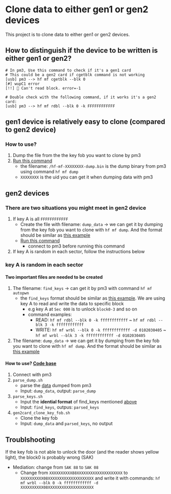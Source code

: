 # Clone data to either gen1 or gen2 devices 
This project is to clone data to either gen1 or gen2 devices.
## How to distinguish if the device to be written is either gen1 or gen2?
```
# In pm3, Use this command to check if it's a gen1 card
# This could be a gen2 card if cgetblk command is not working
[usb] pm3 --> hf mf cgetblk --blk 0
[#] wupC1 error
[!!] 🚨 Can't read block. error=-1

# Double check with the following command, if it works it's a gen2 card:
[usb] pm3 --> hf mf rdbl --blk 0 -k FFFFFFFFFFFF
```
## gen1 device is relatively easy to clone (compared to gen2 device)
### How to use?
1. Dump the file from the the key fob you want to clone by pm3
2. [Run this command](./gen1_card/clone_key.sh)
	- the filename: `/hf-mf-XXXXXXXX-dump.bin` is the dump binary from pm3 using command `hf mf dump`
	- `XXXXXXXX` is the uid you can get it when dumping data with pm3
## gen2 devices 
### There are two situations you might meet in gen2 device
1. If key A is all `FFFFFFFFFFFF`
	- Create the file with filename: `dump_data` -> we can get it by dumping from the key fob you want to clone with `hf mf dump`. And the format should be similar as [this example](./examples/dump_data.md)
	- [Run this command](./gen2_card/ring_with_all_key_A_FFFFFFFFFFFF/gen2card_clone.sh)
		- connect to pm3 before running this command 
2. If key A is random in each sector, follow the instructions below
### key A is random in each sector
#### Two important files are needed to be created
1. The filename: `find_keys` -> can get it by pm3 with command `hf mf autopwn`
	- the `find_keys` format should be similar as [this example](./examples/find_keys.md). We are using key A to read and write the data to specific block
		- e.g key A at `Sec 000` is to unlock `block0-3` and so on
		- command examples: 
			- READ: `hf mf rdbl --blk 0 -k ffffffffffff` ~ `hf mf rdbl --blk 3 -k ffffffffffff`
			- WRITE: `hf mf wrbl --blk 0 -k ffffffffffff -d 0102030405` ~ `hf mf wrbl --blk 3 -k ffffffffffff -d 0102030405`
2. The filename: `dump_data` -> we can get it by dumping from the key fob you want to clone with `hf mf dump`. And the format should be similar as [this example](./examples/dump_data.md)
#### How to use? [Code base](./gen2_card/ring_with_specific_key_A)
1. Connect with pm3
2. `parse_dump.sh`
	- parse the [data](./examples/dump_data.md) dumped from pm3 
	- Input: `dump_data`, output: `parse_dump`
3. `parse_keys.sh`
	- Input the **idential format** of find_keys mentioned [above](./examples/find_keys.md) 
	- Input: `find_keys`, outpus: `parsed_keys`
4. `gen2card_clone_key_fob.sh`
	- Clone the key fob
	- Input: `dump_data` and `parsed_keys`, no output
## Troublshooting
If the key fob is not able to unlock the door (and the reader shows yellow light), the block0 is probably wrong (SAK)
- Mediation: change from `SAK 88` to `SAK 08`
	- Change from `XXXXXXXXXX88XXXXXXXXXXXXXXXXXXXX` to `XXXXXXXXXX08XXXXXXXXXXXXXXXXXXXX` and write it with commands: `hf mf wrbl --blk 0 -k ffffffffffff -d XXXXXXXXXX08XXXXXXXXXXXXXXXXXXXX` 

